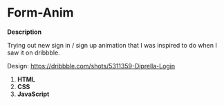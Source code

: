 # Form-Anim

**Description**

Trying out new sign in / sign up animation that I was inspired to do when I saw it on dribbble.

Design: https://dribbble.com/shots/5311359-Diprella-Login

1. **HTML**
2. **CSS**
3. **JavaScript**
